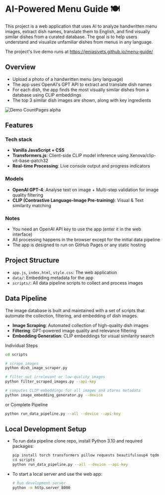 # AI-Powered Menu Guide 🍽️

This project is a web application that uses AI to analyze handwritten menu images, extract dish names, translate them to English, and find visually similar dishes from a curated database. The goal is to help users understand and visualize unfamiliar dishes from menus in any language.

The project's live demo runs at https://jeniasivets.github.io/menu-guide/

## Overview
- Upload a photo of a handwritten menu (any language)
- The app uses OpenAI's GPT API to extract and translate dish names
- For each dish, the app finds the most visually similar dishes from a database using CLIP embeddings
- The top 3 similar dish images are shown, along with key ingredients

![Demo CountPages alpha](assets/demo.gif)

## Features
### Tech stack
- **Vanilla JavaScript + CSS**
- **Transformers.js**: Client-side CLIP model inference using Xenova/clip-vit-base-patch32
- **Real-time Processing**: Live console output and progress indicators


### Models
- **OpenAI GPT-4**: Analyse text on image + Multi-step validation for image quality filtering
- **CLIP (Contrastive Language-Image Pre-training)**: Visual & Text similarity matching


### Notes
- You need an OpenAI API key to use the app (enter it in the web interface)
- All processing happens in the browser except for the initial data pipeline
- The app is designed to run on GitHub Pages or any static hosting


## Project Structure
- `app.js`, `index.html`, `style.css`: The web application
- `data/`: Embedding metadata for the app
- `scripts/`: All data pipeline scripts to collect and process images



## Data Pipeline
The image database is built and maintained with a set of scripts that automate the collection, filtering, and embedding of dish images.

[//]: # (### Processing Pipeline)
- **Image Scraping**: Automated collection of high-quality dish images
- **Filtering**: GPT-powered image quality and relevance filtering
- **Embedding Generation**: CLIP embeddings for visual similarity search

Individual Steps

```bash
cd scripts

# scrape images
python dish_image_scraper.py

# filter out irrelevant or low-quality images
python filter_scraped_images.py --api-key

# computes CLIP embeddings for all images and stores metadata
python image_embedding_generator.py --device
```
or Complete Pipeline
```bash
python run_data_pipeline.py --all --device --api-key
```

## Local Development Setup


- To run data pipeline clone repo, install Python 3.10 and required packages:
   ```bash
   pip install torch transformers pillow requests beautifulsoup4 tqdm numpy
   cd scripts
   python run_data_pipeline.py --all --device --api-key
   ```
- To start a local server and use the web app:
    ```bash
    # Run development server
    python -m http.server 8000
    ```
